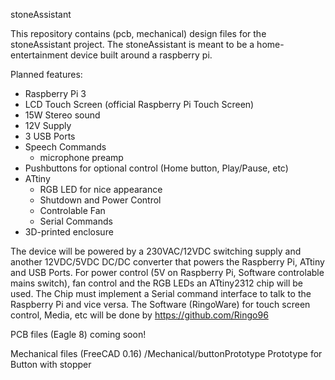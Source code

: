 stoneAssistant

This repository contains (pcb, mechanical) design files for the stoneAssistant project.
The stoneAssistant is meant to be a home-entertainment device built around a raspberry pi.

Planned features:
 - Raspberry Pi 3
 - LCD Touch Screen (official Raspberry Pi Touch Screen)
 - 15W Stereo sound
 - 12V Supply
 - 3 USB Ports
 - Speech Commands
   - microphone preamp
 - Pushbuttons for optional control (Home button, Play/Pause, etc)
 - ATtiny
   - RGB LED for nice appearance
   - Shutdown and Power Control
   - Controlable Fan
   - Serial Commands
 - 3D-printed enclosure
 
The device will be powered by a 230VAC/12VDC switching supply and another 12VDC/5VDC DC/DC converter that powers the Raspberry Pi, ATtiny and USB Ports.
For power control (5V on Raspberry Pi, Software controlable mains switch), fan control and the RGB LEDs an ATtiny2312 chip will be used. The Chip must implement a Serial command interface to talk to the Raspberry Pi and vice versa.
The Software (RingoWare) for touch screen control, Media, etc will be done by https://github.com/Ringo96

PCB files (Eagle 8)
 coming soon!
 
Mechanical files (FreeCAD 0.16)
 /Mechanical/buttonPrototype    Prototype for Button with stopper
